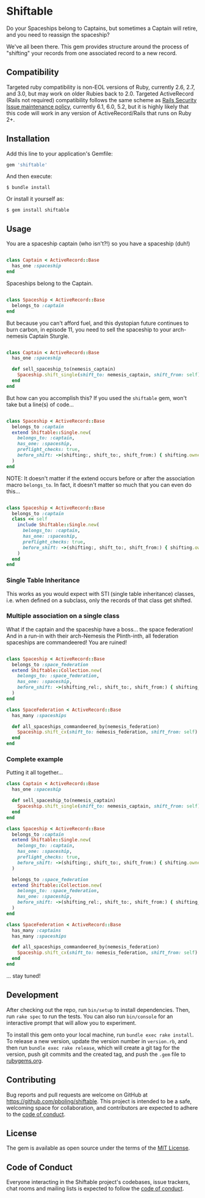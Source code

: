 # Shiftable

Do your Spaceships belong to Captains, but sometimes a Captain will retire, and you need to reassign the spaceship?

We've all been there. This gem provides structure around the process of "shifting" your records from one associated
record to a new record.

## Compatibility

Targeted ruby compatibility is non-EOL versions of Ruby, currently 2.6, 2.7, and 3.0, but may work on older Rubies back to 2.0.
Targeted ActiveRecord (Rails not required) compatibility follows the same scheme as [Rails Security Issue maintenance policy](https://guides.rubyonrails.org/maintenance_policy.html#security-issues), currently 6.1, 6.0, 5.2, but it is highly likely that this code will work in any version of ActiveRecord/Rails that runs on Ruby 2+. 

## Installation

Add this line to your application's Gemfile:

```ruby
gem 'shiftable'
```

And then execute:

    $ bundle install

Or install it yourself as:

    $ gem install shiftable

## Usage

You are a spaceship captain (who isn't?!) so you have a spaceship (duh!)

```ruby

class Captain < ActiveRecord::Base
  has_one :spaceship
end
```

Spaceships belong to the Captain.

```ruby

class Spaceship < ActiveRecord::Base
  belongs_to :captain
end
```

But because you can't afford fuel, and this dystopian future continues to burn carbon, in episode 11, you need to sell
the spaceship to your arch-nemesis Captain Sturgle.

```ruby

class Captain < ActiveRecord::Base
  has_one :spaceship

  def sell_spaceship_to(nemesis_captain)
    Spaceship.shift_single(shift_to: nemesis_captain, shift_from: self)
  end
end
```

But how can you accomplish this? If you used the `shiftable` gem, won't take but a line(s) of code...

```ruby

class Spaceship < ActiveRecord::Base
  belongs_to :captain
  extend Shiftable::Single.new(
    belongs_to: :captain,
    has_one: :spaceship,
    preflight_checks: true,
    before_shift: ->(shifting:, shift_to:, shift_from:) { shifting.ownership_changes += 1 }
  )
end
```

NOTE: It doesn't matter if the extend occurs before or after the association macro `belongs_to`.  In fact, it doesn't matter so much that you can even do this...

```ruby

class Spaceship < ActiveRecord::Base
  belongs_to :captain
  class << self
    include Shiftable::Single.new(
      belongs_to: :captain,
      has_one: :spaceship,
      preflight_checks: true,
      before_shift: ->(shifting:, shift_to:, shift_from:) { shifting.ownership_changes += 1 }
    )
  end
end
```

### Single Table Inheritance

This works as you would expect with STI (single table inheritance) classes, i.e. when defined on a subclass, only the records of that class get shifted.

### Multiple association on a single class

What if the captain and the spaceship have a boss... the space
federation!  And in a run-in with their arch-Nemesis the Plinth-inth,
all federation spaceships are commandeered!  You are ruined!

```ruby

class Spaceship < ActiveRecord::Base
  belongs_to :space_federation
  extend Shiftable::Collection.new(
    belongs_to: :space_federation,
    has_one: :spaceship,
    before_shift: ->(shifting_rel:, shift_to:, shift_from:) { shifting_rel.each {|spaceship| spaceship.federation_changes += 1 }
  )
end

class SpaceFederation < ActiveRecord::Base
  has_many :spaceships

  def all_spaceships_commandeered_by(nemesis_federation)
    Spaceship.shift_cx(shift_to: nemesis_federation, shift_from: self)
  end
end
```

### Complete example

Putting it all together...

```ruby
class Captain < ActiveRecord::Base
  has_one :spaceship

  def sell_spaceship_to(nemesis_captain)
    Spaceship.shift_single(shift_to: nemesis_captain, shift_from: self)
  end
end

class Spaceship < ActiveRecord::Base
  belongs_to :captain
  extend Shiftable::Single.new(
    belongs_to: :captain,
    has_one: :spaceship,
    preflight_checks: true,
    before_shift: ->(shifting:, shift_to:, shift_from:) { shifting.ownership_changes += 1 }
  )

  belongs_to :space_federation
  extend Shiftable::Collection.new(
    belongs_to: :space_federation,
    has_one: :spaceship,
    before_shift: ->(shifting_rel:, shift_to:, shift_from:) { shifting_rel.each {|spaceship| spaceship.federation_changes += 1 }
  )
end

class SpaceFederation < ActiveRecord::Base
  has_many :captains
  has_many :spaceships

  def all_spaceships_commandeered_by(nemesis_federation)
    Spaceship.shift_cx(shift_to: nemesis_federation, shift_from: self)
  end
end
```

... stay tuned!

## Development

After checking out the repo, run `bin/setup` to install dependencies. Then, run `rake spec` to run the tests. You can
also run `bin/console` for an interactive prompt that will allow you to experiment.

To install this gem onto your local machine, run `bundle exec rake install`. To release a new version, update the
version number in `version.rb`, and then run `bundle exec rake release`, which will create a git tag for the version,
push git commits and the created tag, and push the `.gem` file to [rubygems.org](https://rubygems.org).

## Contributing

Bug reports and pull requests are welcome on GitHub at https://github.com/pboling/shiftable. This project is intended to be a safe, welcoming space for collaboration, and contributors are expected to adhere to the [code of conduct](https://github.com/pboling/shiftable/blob/master/CODE_OF_CONDUCT.md).

## License

The gem is available as open source under the terms of the [MIT License](https://opensource.org/licenses/MIT).

## Code of Conduct

Everyone interacting in the Shiftable project's codebases, issue trackers, chat rooms and mailing lists is expected to follow the [code of conduct](https://github.com/pboling/shiftable/blob/master/CODE_OF_CONDUCT.md).
